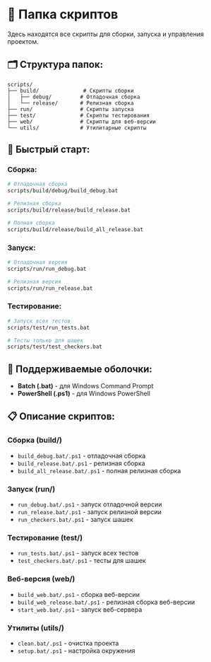 # 📁 **Папка скриптов**

Здесь находятся все скрипты для сборки, запуска и управления проектом.

## 🗂️ **Структура папок:**

```
scripts/
├── build/              # Скрипты сборки
│   ├── debug/         # Отладочная сборка
│   └── release/       # Релизная сборка
├── run/               # Скрипты запуска
├── test/              # Скрипты тестирования
├── web/               # Скрипты для веб-версии
└── utils/             # Утилитарные скрипты
```

## 🎯 **Быстрый старт:**

### **Сборка:**
```bash
# Отладочная сборка
scripts/build/debug/build_debug.bat

# Релизная сборка
scripts/build/release/build_release.bat

# Полная сборка
scripts/build/release/build_all_release.bat
```

### **Запуск:**
```bash
# Отладочная версия
scripts/run/run_debug.bat

# Релизная версия
scripts/run/run_release.bat
```

### **Тестирование:**
```bash
# Запуск всех тестов
scripts/test/run_tests.bat

# Тесты только для шашек
scripts/test/test_checkers.bat
```

## 🔧 **Поддерживаемые оболочки:**

- **Batch (.bat)** - для Windows Command Prompt
- **PowerShell (.ps1)** - для Windows PowerShell

## 📋 **Описание скриптов:**

### **Сборка (build/)**
- `build_debug.bat/.ps1` - отладочная сборка
- `build_release.bat/.ps1` - релизная сборка
- `build_all_release.bat/.ps1` - полная релизная сборка

### **Запуск (run/)**
- `run_debug.bat/.ps1` - запуск отладочной версии
- `run_release.bat/.ps1` - запуск релизной версии
- `run_checkers.bat/.ps1` - запуск шашек

### **Тестирование (test/)**
- `run_tests.bat/.ps1` - запуск всех тестов
- `test_checkers.bat/.ps1` - тесты для шашек

### **Веб-версия (web/)**
- `build_web.bat/.ps1` - сборка веб-версии
- `build_web_release.bat/.ps1` - релизная сборка веб-версии
- `start_web.bat/.ps1` - запуск веб-сервера

### **Утилиты (utils/)**
- `clean.bat/.ps1` - очистка проекта
- `setup.bat/.ps1` - настройка окружения
